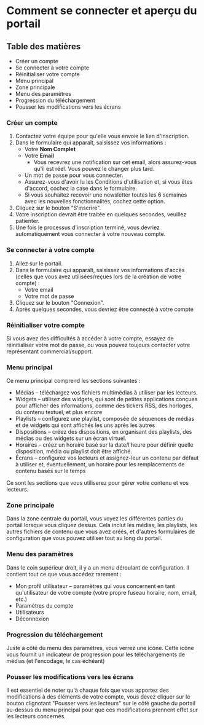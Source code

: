 # Comment se connecter et aperçu du portail

## Table des matières
- Créer un compte
- Se connecter à votre compte
- Réinitialiser votre compte
- Menu principal
- Zone principale
- Menu des paramètres
- Progression du téléchargement
- Pousser les modifications vers les écrans

### Créer un compte
1. Contactez votre équipe pour qu'elle vous envoie le lien d'inscription.
2. Dans le formulaire qui apparaît, saisissez vos informations :
    - Votre **Nom Complet**
    - Votre **Email**
        - Vous recevrez une notification sur cet email, alors assurez-vous qu'il est réel. Vous pouvez le changer plus tard.
    - Un mot de passe pour vous connecter.
    - Assurez-vous d'avoir lu les Conditions d'utilisation et, si vous êtes d'accord, cochez la case dans le formulaire.
    - Si vous souhaitez recevoir une newsletter toutes les 6 semaines avec les nouvelles fonctionnalités, cochez cette option.
3. Cliquez sur le bouton "S'inscrire".
4. Votre inscription devrait être traitée en quelques secondes, veuillez patienter.
5. Une fois le processus d'inscription terminé, vous devriez automatiquement vous connecter à votre nouveau compte.

### Se connecter à votre compte
1. Allez sur le portail.
2. Dans le formulaire qui apparaît, saisissez vos informations d'accès (celles que vous avez utilisées/reçues lors de la création de votre compte) :
    - Votre email
    - Votre mot de passe
3. Cliquez sur le bouton "Connexion".
4. Après quelques secondes, vous devriez être connecté à votre compte

### Réinitialiser votre compte
Si vous avez des difficultés à accéder à votre compte, essayez de réinitialiser votre mot de passe, ou vous pouvez toujours contacter votre représentant commercial/support.

### Menu principal
Ce menu principal comprend les sections suivantes :
- Médias – téléchargez vos fichiers multimédias à utiliser par les lecteurs.
- Widgets – utilisez des widgets, qui sont de petites applications conçues pour afficher des informations, comme des tickers RSS, des horloges, du contenu textuel, et plus encore
- Playlists – configurez une playlist, composée de séquences de médias et de widgets qui sont affichés les uns après les autres
- Dispositions – créez des dispositions, en organisant des playlists, des médias ou des widgets sur un écran virtuel.
- Horaires – créez un horaire basé sur la date/l'heure pour définir quelle disposition, média ou playlist doit être affiché.
- Écrans – configurez vos lecteurs et assignez-leur un contenu par défaut à utiliser et, éventuellement, un horaire pour les remplacements de contenu basés sur le temps

Ce sont les sections que vous utiliserez pour gérer votre contenu et vos lecteurs.

### Zone principale
Dans la zone centrale du portail, vous voyez les différentes parties du portail lorsque vous cliquez dessus. Cela inclut les médias, les playlists, les autres fichiers de contenu que vous avez créés, et d'autres formulaires de configuration que vous pouvez utiliser tout au long du portail.

### Menu des paramètres
Dans le coin supérieur droit, il y a un menu déroulant de configuration. Il contient tout ce que vous accédez rarement :
- Mon profil utilisateur – paramètres qui vous concernent en tant qu'utilisateur de votre compte (votre propre fuseau horaire, nom, email, etc.)
- Paramètres du compte
- Utilisateurs
- Déconnexion

### Progression du téléchargement
Juste à côté du menu des paramètres, vous verrez une icône.
Cette icône vous fournit un indicateur de progression pour les téléchargements de médias (et l'encodage, le cas échéant)

### Pousser les modifications vers les écrans
Il est essentiel de noter qu'à chaque fois que vous apportez des modifications à des éléments de votre compte, vous devez cliquer sur le bouton clignotant "Pousser vers les lecteurs" sur le côté gauche du portail au-dessus du menu principal pour que ces modifications prennent effet sur les lecteurs concernés.
